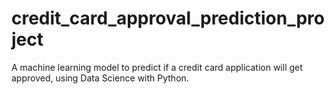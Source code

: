 # credit_card_approval_prediction_project
A machine learning model to predict if a credit card application will get approved, using Data Science with Python.
